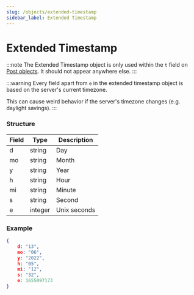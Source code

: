 ```yaml
---
slug: /objects/extended-timestamp
sidebar_label: Extended Timestamp
---
```


# Extended Timestamp

:::note
The Extended Timestamp object is only used within the `t` field on [Post objects](/objects/post). It should not appear anywhere else.
:::

:::warning
Every field apart from `e` in the extended timestamp object is based on the server's current timezone.

This can cause weird behavior if the server's timezone changes (e.g. daylight savings).
:::

### Structure
| Field | Type | Description |
| - | - | - |
| d | string | Day |
| mo | string | Month |
| y | string | Year |
| h | string | Hour |
| mi | string | Minute |
| s | string | Second |
| e | integer | Unix seconds |

### Example
```json
{
    d: "13",
    mo: "06",
    y: "2022",
    h: "05",
    mi: "12",
    s: "32",
    e: 1655097173
}
```
